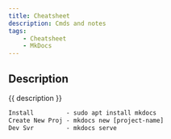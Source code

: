 ```yaml
--- 
title: Cheatsheet
description: Cmds and notes
tags:
    - Cheatsheet
    - MkDocs
---
```


## Description

{{ description }}

```txt
Install         - sudo apt install mkdocs
Create New Proj - mkdocs new [project-name]
Dev Svr         - mkdocs serve
```
